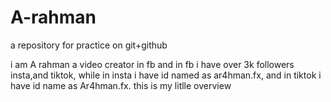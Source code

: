# A-rahman
a repository for practice on git+github

i am A rahman
a video creator in fb and in fb i have over 3k followers
insta,and tiktok,
while in insta i have id named as ar4hman.fx,
and in tiktok i have id name as Ar4hman.fx.
this is my litlle overview
